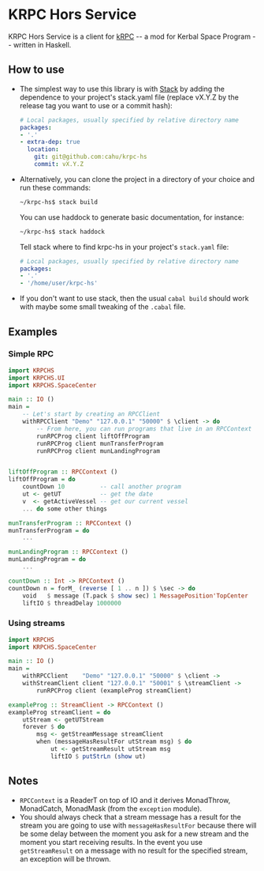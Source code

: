 # KRPC Hors Service

KRPC Hors Service is a client for [kRPC] -- a mod for Kerbal Space Program --
written in Haskell.

[kRPC]: https://github.com/krpc/krpc

## How to use

*   The simplest way to use this library is with
	[Stack](http://docs.haskellstack.org) by adding the dependence to your
	project's stack.yaml file (replace vX.Y.Z by the release tag you want to use or
	a commit hash):

	```yaml
	# Local packages, usually specified by relative directory name
	packages:
	- '.'
	- extra-dep: true
	  location:
	    git: git@github.com:cahu/krpc-hs
	    commit: vX.Y.Z
	```

*   Alternatively, you can clone the project in a directory of your choice and run
	these commands:
	``` bash
	~/krpc-hs$ stack build
	```
	You can use haddock to generate basic documentation, for instance:
	```bash
	~/krpc-hs$ stack haddock
	```
	Tell stack where to find krpc-hs in your project's `stack.yaml` file:
	```yaml
	# Local packages, usually specified by relative directory name
	packages:
	- '.'
	- '/home/user/krpc-hs'
	```

*   If you don't want to use stack, then the usual `cabal build` should work
	with maybe some small tweaking of the `.cabal` file.


## Examples

### Simple RPC

```haskell
import KRPCHS
import KRPCHS.UI
import KRPCHS.SpaceCenter

main :: IO ()
main =
    -- Let's start by creating an RPCClient
    withRPCClient "Demo" "127.0.0.1" "50000" $ \client -> do
        -- From here, you can run programs that live in an RPCContext
        runRPCProg client liftOffProgram
        runRPCProg client munTransferProgram
        runRPCProg client munLandingProgram


liftOffProgram :: RPCContext ()
liftOffProgram = do
	countDown 10          -- call another program
    ut <- getUT           -- get the date
    v  <- getActiveVessel -- get our current vessel
    ... do some other things

munTransferProgram :: RPCContext ()
munTransferProgram = do
    ...

munLandingProgram :: RPCContext ()
munLandingProgram = do
    ...

countDown :: Int -> RPCContext ()
countDown n = forM_ (reverse [ 1 .. n ]) $ \sec -> do
    void   $ message (T.pack $ show sec) 1 MessagePosition'TopCenter
    liftIO $ threadDelay 1000000
```


### Using streams

```haskell
import KRPCHS
import KRPCHS.SpaceCenter

main :: IO ()
main =
    withRPCClient    "Demo" "127.0.0.1" "50000" $ \client ->
    withStreamClient client "127.0.0.1" "50001" $ \streamClient ->
        runRPCProg client (exampleProg streamClient)

exampleProg :: StreamClient -> RPCContext ()
exampleProg streamClient = do
    utStream <- getUTStream
    forever $ do
        msg <- getStreamMessage streamClient
        when (messageHasResultFor utStream msg) $ do
            ut <- getStreamResult utStream msg
            liftIO $ putStrLn (show ut)
```


## Notes

* `RPCContext` is a ReaderT on top of IO and it derives MonadThrow, MonadCatch,
  MonadMask (from the `exception` module).
* You should always check that a stream message has a result for the stream you
  are going to use with `messageHasResultFor` because there will be some delay
  between the moment you ask for a new stream and the moment you start
  receiving results. In the event you use `getStreamResult` on a message with
  no result for the specified stream, an exception will be thrown.
